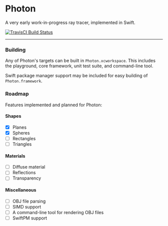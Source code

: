# Photon

A very early work-in-progress ray tracer, implemented in Swift.

[![TravisCI Build Status](https://travis-ci.org/samsymons/Photon.svg?branch=master)](https://travis-ci.org/samsymons/Photon)

---

### Building

Any of Photon's targets can be built in `Photon.xcworkspace`. This includes the playground, core framework, unit test suite, and command-line tool.

Swift package manager support may be included for easy building of `Photon.framework`.

### Roadmap

Features implemented and planned for Photon:

#### Shapes

* [x] Planes
* [x] Spheres
* [ ] Rectangles
* [ ] Triangles

#### Materials

* [ ] Diffuse material
* [ ] Reflections
* [ ] Transparency

#### Miscellaneous

* [ ] OBJ file parsing
* [ ] SIMD support
* [ ] A command-line tool for rendering OBJ files
* [ ] SwiftPM support